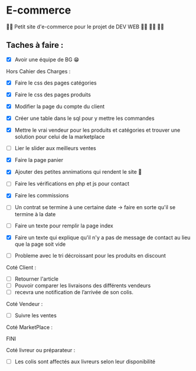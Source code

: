 # E-commerce
:man_technologist: Petit site d'e-commerce pour le projet de DEV WEB :woman_technologist: :woman_technologist: :woman_technologist:

## Taches à faire :

- [X] Avoir une équipe de BG :grin:

Hors Cahier des Charges : 

- [X] Faire le css des pages catégories
- [X] Faire le css des pages produits
- [X] Modifier la page du compte du client 
- [X] Créer une table dans le sql pour y mettre les commandes
- [X] Mettre le vrai vendeur pour les produits et catégories et trouver une solution pour celui de la marketplace
- [ ] Lier le slider aux meilleurs ventes
- [X] Faire la page panier
- [X] Ajouter des petites annimations qui rendent le site 🤌
- [ ] Faire les vérifications en php et js pour contact
- [X] Faire les commissions
- [ ] Un contrat se termine à une certaine date -> faire en sorte qu'il se termine à la date
- [ ] Faire un texte pour remplir la page index 
- [X] Faire un texte qui explique qu'il n'y a pas de message de contact au lieu que la page soit vide
- [ ] Probleme avec le tri décroissant pour les produits en discount



Coté Client :

- [ ] Retourner l'article
- [ ] Pouvoir comparer les livraisons des différents vendeurs
- [ ] recevra une notification de l’arrivée de son colis.

Coté Vendeur :

- [ ] Suivre les ventes

Coté MarketPlace :

FINI

Coté livreur ou préparateur : 

- [ ] Les colis sont affectés aux livreurs selon leur disponibilité
 

